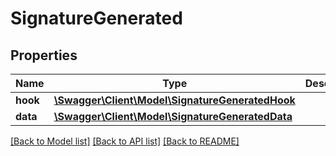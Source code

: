 # SignatureGenerated

## Properties
Name | Type | Description | Notes
------------ | ------------- | ------------- | -------------
**hook** | [**\Swagger\Client\Model\SignatureGeneratedHook**](SignatureGeneratedHook.md) |  | [optional] 
**data** | [**\Swagger\Client\Model\SignatureGeneratedData**](SignatureGeneratedData.md) |  | [optional] 

[[Back to Model list]](../../README.md#documentation-for-models) [[Back to API list]](../../README.md#documentation-for-api-endpoints) [[Back to README]](../../README.md)

